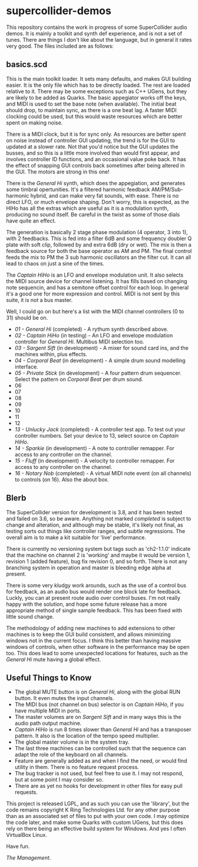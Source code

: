 # supercollider-demos

This repository contains the work in progress of some SuperCollider audio demos. It is mainly a toolkit and synth def
experience, and is not a set of tunes. There are things I don't like about the language, but in general it rates very
good. The files included are as follows:

## basics.scd

This is the main toolkit loader. It sets many defaults, and makes GUI building easier. It is the only file which has
to be directly loaded. The rest are loaded relative to it. There may be some exceptions such as C++ UGens, but they are likely
to be added as Quarks. The basic appegiator works off the keys, and MIDI is used to set the base note (when available). The initial
beat should drop, to maintain sync, as there is a one beat lag. A faster MIDI clocking could be used, but this would waste resources
which are better spent on making noise.

There is a MIDI clock, but it is for  sync only. As resources are better spent on noise instead of controller
GUI updating, the trend is for the GUI to updated at a slower rate. Not that you'd notice but the GUI updates the busses, and so
this is a little more involved than would first appear, and involves controller ID functions, and an occasional value poke back.
It has the effect of snapping GUI controls back sometimes after being altered in the GUI. The motors are strong in this one!

There is the *General Hi* synth, which does the appegiation, and generates some timbral opertunities. It's a filtered harmonic
feedback AM/PM/Sub-harmonic hybrid, and can make very fat sounds, with ease. There is no direct LFO, or much envelope shaping.
Don't worry, this is expected, as the HIHo has all the extras which are useful as it is a modulation synth, producing no
sound itself. Be careful in the twist as some of those dials have quite an effect.

The generation is basically 2 stage phase modulation (4 operator, 3 into 1), with 2 feedbacks. This is fed into a filter 6dB
and some frequency doubler Q plate with soft clip, followed by and extra 6dB (dry or wet). The mix is then a feedback source for
both the base operator as AM and PM. The final control feeds the mix to PM the 3 sub harmonic oscillators an the filter cut.
It can all lead to chaos on just a sine of the times.

The *Captain HiHo* is an LFO and envelope modulation unit. It also selects the MIDI source device for channel listening. It has
fills based on changing note sequencin, and has a semitone offset control for each loop. In general it's a good one for more
expression and control. MIDI is not sent by this suite, it is not a bus master.

Well, I could go on but here's a list with the MIDI channel controllers (0 to 31) should be on.

  * *01 - General Hi* (completed) - A rythum synth described above.
  * *02 - Captain HiHo* (in testing) - An LFO and envelope modulation controller for *General Hi*. Multibus MIDI selection too.
  * *03 - Sargent Sift* (in development) - A mixer for sound card ins, and the machines within, plus effects.
  * *04 - Corporal Beat* (in development) - A simple drum sound modelling interface.
  * *05 - Private Stick* (in development) - A four pattern drum sequencer. Select the pattern on *Corporal Beat* per drum sound.
  * 06
  * 07
  * 08
  * 09
  * 10
  * 11
  * 12
  * *13 - Unlucky Jack* (completed) - A controller test app. To test out your controller numbers. Set your device to 13, select source on *Captain HiHo*.
  * *14 - Sparkie* (in development) - A note to controller remapper. For access to any controller on the channel.
  * *15 - Fluff* (in development) - A velocity to controller remapper. For access to any controller on the channel.
  * *16 - Notary Nob* (completed) - A virtual MIDI note event (on all channels) to controls (on 16). Also the about box.
  
## Blerb

The SuperCollider version for development is 3.8, and it has been tested and failed on 3.6, so be aware. Anything not marked *completed*
is subject to change and alteration, and although may be stable, it's likely not final, as testing sorts out things like controller
ranges, and subtle regressions. The overall aim is to make a kit suitable for 'live' performance.

There is currently no versioning system but tags such as 'ch2-1.1.0' indicate that the machine on channel 2 is 'working' and maybe
it would be version 1, revision 1 (added feature), bug fix revision 0, and so forth. There is not any branching system in operation
and master is bleeding edge alpha at present.

There is some very kludgy work arounds, such as the use of a control bus for feedback, as an audio bus would render one block late for
feedback. Luckly, you can at present route audio over control buses. I'm not really happy with the solution, and hope some future
release has a more appropriate method of single sample feedback. This has been fixed with little sound change.

The methodology of adding new machines to add extensions to other machines is to keep the GUI build consistent, and allows minimizing
windows not in the current focus. I think this better than having massive windows of controls, when other software in the performance
may be open too. This does lead to some unexpected locations for features, such as the *General Hi* mute having a global effect.

## Useful Things to Know

  * The global MUTE button is on *General Hi*, along with the global RUN button. It even mutes the input channels.
  * The MIDI bus (not channel on bus) selector is on *Captain HiHo*, if you have multiple MIDI in ports.
  * The master volumes are on *Sargent Sift* and in many ways this is the audio path output machine.
  * *Captain HiHo* is run 8 times slower than *General Hi* and has a transposer pattern. It also is the location of the tempo speed multiplier.
  * The global master volume is in the system tray.
  * The last three machines can be controlled such that the sequence can adapt the role of the keyboard on all channels.
  * Feature are generally added as and when I find the need, or would find utility in them. There is no feature request process.
  * The bug tracker is not used, but feel free to use it. I may not respond, but at some point I may consider so.
  * There are as yet no hooks for development in other files for easy pull requests.
  
This project is released LGPL, and as such you can use the 'library', but the code remains copyright K Ring Technologies Ltd. for any
other purpose than as an associated set of files to put with your own code. I may optimize the code later, and make some Quarks
with custom UGens, but this does rely on there being an effective build system for Windows. And yes I often VirtualBox Linux.

Have fun.

*The Management*.